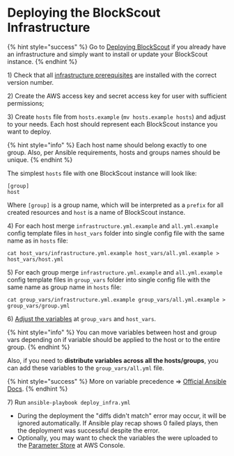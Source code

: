 # Deploying the BlockScout Infrastructure

{% hint style="success" %}
Go to [Deploying BlockScout](deploying-blockscout.md) if you already have an infrastructure and simply want to install or update your BlockScout instance.
{% endhint %}

1\) Check that all [infrastructure prerequisites](prerequisites.md) are installed with the correct version number.

2\) Create the AWS access key and secret access key for user with sufficient permissions;

3\) Create `hosts` file from `hosts.example`  \(`mv hosts.example hosts`\) and adjust to your needs. Each host should represent each BlockScout instance you want to deploy. 

{% hint style="info" %}
Each host name should belong exactly to one group. Also, per Ansible requirements, hosts and groups names should be unique.
{% endhint %}

The simplest `hosts` file with one BlockScout instance will look like:

```
[group]
host
```

Where `[group]` is a group name, which will be interpreted as a `prefix` for all created resources and `host` is a name of BlockScout instance.

4\) For each host merge `infrastructure.yml.example` and `all.yml.example` config template files in `host_vars` folder into single config file with the same name as in `hosts` file:

```
cat host_vars/infrastructure.yml.example host_vars/all.yml.example > host_vars/host.yml
```

5\) For each group merge `infrastructure.yml.example` and `all.yml.example` config template files in `group_vars` folder into single config file with the same name as group name in `hosts` file:

```
cat group_vars/infrastructure.yml.example group_vars/all.yml.example > group_vars/group.yml
```

6\) [Adjust the variables](variables.md) at `group_vars` and `host_vars`. 

{% hint style="info" %}
You can move variables between host and group vars depending on if variable should be applied to the host or to the entire group.
{% endhint %}

Also, if you need to **distribute variables across all the hosts/groups**, you can add these variables to the `group_vars/all.yml` file. 

{% hint style="success" %}
More on variable precedence =&gt; [Official Ansible Docs](https://docs.ansible.com/ansible/latest/user_guide/playbooks_variables.html#variable-precedence-where-should-i-put-a-variable).
{% endhint %}

7\) Run `ansible-playbook deploy_infra.yml`

* During the deployment the "diffs didn't match" error may occur, it will be ignored automatically. If Ansible play recap shows 0 failed plays, then the deployment was successful despite the error.
* Optionally, you may want to check the variables the were uploaded to the [Parameter Store](https://console.aws.amazon.com/systems-manager/parameters) at AWS Console.

